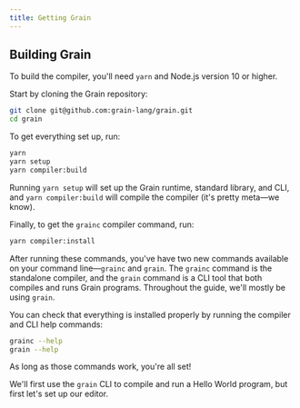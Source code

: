 ```yaml
---
title: Getting Grain
---
```


## Building Grain

To build the compiler, you'll need `yarn` and Node.js version 10 or higher.

Start by cloning the Grain repository:

```bash
git clone git@github.com:grain-lang/grain.git
cd grain
```

To get everything set up, run:

```bash
yarn
yarn setup
yarn compiler:build
```

Running `yarn setup` will set up the Grain runtime, standard library, and CLI, and `yarn compiler:build` will compile the compiler (it's pretty meta—we know).

Finally, to get the `grainc` compiler command, run:

```bash
yarn compiler:install
```

After running these commands, you've have two new commands available on your command line—`grainc` and `grain`. The `grainc` command is the standalone compiler, and the `grain` command is a CLI tool that both compiles and runs Grain programs. Throughout the guide, we'll mostly be using `grain`.

You can check that everything is installed properly by running the compiler and CLI help commands:

```bash
grainc --help
grain --help
```

As long as those commands work, you're all set!

We'll first use the `grain` CLI to compile and run a Hello World program, but first let's set up our editor.
